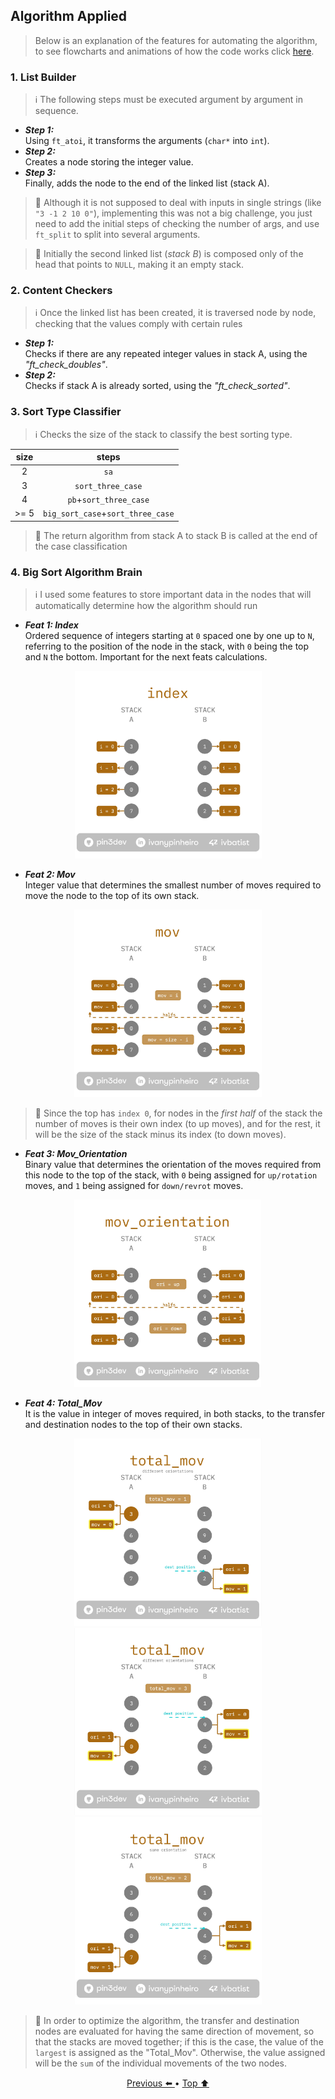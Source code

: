 ## Algorithm Applied

> Below is an explanation of the features for automating the algorithm,  
to see flowcharts and animations of how the code works click [here](https://github.com/pin3dev/42_Push_Swap/wiki/Flowcharts).

### 1. List Builder <a id="builder"></a>

> ℹ️ The following steps must be executed argument by argument in sequence. 

* **_Step 1:_**  
Using `ft_atoi`, it transforms the arguments (`char*` into `int`).   
* **_Step 2:_**  
Creates a node storing the integer value.
* **_Step 3:_**  
Finally, adds the node to the end of the linked list (stack A).  

> 🚨 Although it is not supposed to deal with inputs in single strings (like `"3 -1 2 10 0"`), implementing this was not a big challenge, you just need to add the initial steps of checking the number of args, and use `ft_split` to split into several arguments.  

> 🚨 Initially the second linked list (_stack B_) is composed only of the head that points to `NULL`, making it an empty stack.

### 2. Content Checkers <a id="checkers"></a>
> ℹ️ Once the linked list has been created, it is traversed node by node, checking that the values comply with certain rules 

* **_Step 1:_**  
Checks if there are any repeated integer values in stack A, using the _"ft_check_doubles"_.  
* **_Step 2:_**  
Checks if stack A is already sorted, using the _"ft_check_sorted"_.  

### 3. Sort Type Classifier <a id="classifier"></a>
> ℹ️ Checks the size of the stack to classify the best sorting type.  

| size | steps |
|:----:|:-----:|
| 2    | `sa`  |
| 3    | `sort_three_case` |
| 4    | `pb`+`sort_three_case` |
| >= 5 | `big_sort_case`+`sort_three_case` |  

> 🚨 The return algorithm from stack A to stack B is called at the end of the case classification 

### 4. Big Sort Algorithm Brain <a id="brain"></a>
> ℹ️ I used some features to store important data in the nodes that will automatically determine how the algorithm should run

* **_Feat 1: Index_**  
Ordered sequence of integers starting at `0` spaced one by one up to `N`, referring to the position of the node in the stack, with `0` being the top and `N` the bottom. Important for the next feats calculations.  

<p align="center">
  <img src="https://github.com/pin3dev/42_Cursus/blob/a708c0de6d3fdc729bb720318b5d35bdaa9551c0/assets/PushSwap/Tutorial/feat_1.jpg" width="300" height="300" />
</p>

* **_Feat 2: Mov_**  
Integer value that determines the smallest number of moves required to move the node to the top of its own stack.  

<p align="center">
  <img src="https://github.com/pin3dev/42_Cursus/blob/a708c0de6d3fdc729bb720318b5d35bdaa9551c0/assets/PushSwap/Tutorial/feat_2.jpg" width="300" height="300" />
</p>


> 🚨 Since the top has `index 0`, for nodes in the _first half_ of the stack the number of moves is their own index (to up moves), and for the rest, it will be the size of the stack minus its index (to down moves). 

* **_Feat 3: Mov_Orientation_**  
Binary value that determines the orientation of the moves required from this node to the top of the stack, with `0` being assigned for `up/rotation` moves, and `1` being assigned for `down/revrot` moves.  


<p align="center">
  <img src="https://github.com/pin3dev/42_Cursus/blob/a708c0de6d3fdc729bb720318b5d35bdaa9551c0/assets/PushSwap/Tutorial/feat_3.jpg" width="300" height="300" />
</p>

* **_Feat 4: Total_Mov_**  
It is the value in integer of moves required, in both stacks,  to the transfer and destination nodes to the top of their own stacks.  


<p align="center">
  <img src="https://github.com/pin3dev/42_Cursus/blob/a708c0de6d3fdc729bb720318b5d35bdaa9551c0/assets/PushSwap/Tutorial/feat_4_1.jpg" width="300" height="300" />

  <img src="https://github.com/pin3dev/42_Cursus/blob/a708c0de6d3fdc729bb720318b5d35bdaa9551c0/assets/PushSwap/Tutorial/feat_4_2.jpg" width="300" height="300" />

  <img src="https://github.com/pin3dev/42_Cursus/blob/a708c0de6d3fdc729bb720318b5d35bdaa9551c0/assets/PushSwap/Tutorial/feat_4_3.jpg" width="300" height="300" />
</p>

> 🚨 In order to optimize the algorithm, the transfer and destination nodes are evaluated for having the same direction of movement, so that the stacks are moved together; if this is the case, the value of the `largest` is assigned as the "Total_Mov". Otherwise, the value assigned will be the `sum` of the individual movements of the two nodes.  


<!--
* **_Dest_Place_**  
It is a pointer to the node in another stack (stack B) which will be the intended destination of the current node (stack A), and is calculated following the rules of the [algorithm](https://github.com/pin3dev/42_Push_Swap/wiki/Algorithm). Although "dest_place" is not a feat, it is important for the future assignment of the "total_mov" feat.  

5.5. Best case
> Após todas atribuições anteriores, o best case percorre toda a stack a tentando encontrar o node com o total mov com menor valor, sendo esse o melhor caso -->

<p align="center">
 <a href="https://github.com/pin3dev/42_Cursus/blob/main/tutorial/PushSwap/EN/docs/concepts.md"> Previous ⬅️ </a> •
<a href="#"> Top ⬆️ </a></p>
